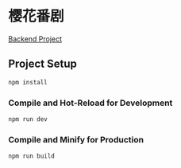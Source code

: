 # 樱花番剧

[Backend Project](https://github.com/liaojie1314/player)

## Project Setup

```sh
npm install
```

### Compile and Hot-Reload for Development

```sh
npm run dev
```

### Compile and Minify for Production

```sh
npm run build
```
